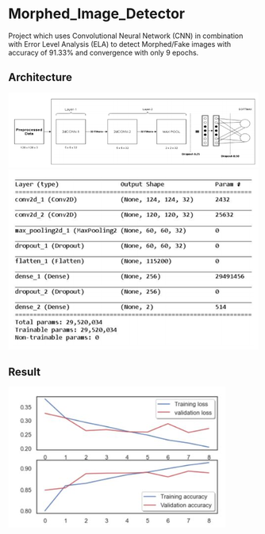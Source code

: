 # Morphed_Image_Detector
Project which uses Convolutional Neural Network (CNN) in combination with Error Level Analysis (ELA) to detect Morphed/Fake images with  accuracy of 91.33% and convergence with only 9 epochs.

## Architecture
![full-architecture](image.png)
![full-architecture](Layers.PNG)

## Result
![ResultGraph](ResultGraph.png)
